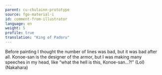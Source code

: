 ```yaml
---
parent: cu-chulainn-prototype
source: fgo-material-i
id: comment-from-illustrator
language: en
weight: 5
profile: true
translation: "King of Padoru"
---
```


Before painting I thought the number of lines was bad, but it was bad after all. Konoe-san is the designer of the armor, but I was making many speeches in my head, like “what the hell is this, Konoe-san…?!” (Lol) (Nakahara)
